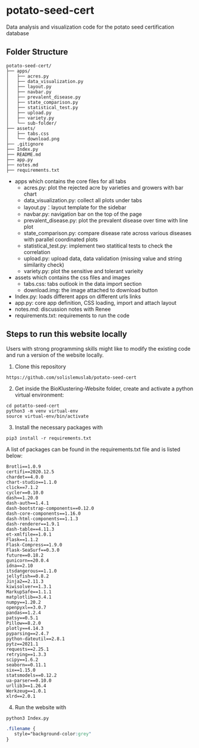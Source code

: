 # potato-seed-cert
Data analysis and visualization code for the potato seed certification database


## Folder Structure 
```
potato-seed-cert/                    
├── apps/                          
│   ├── acres.py                    
│   ├── data_visualization.py       
│   ├── layout.py                   
│   ├── navbar.py                   
│   ├── prevalent_disease.py        
│   ├── state_comparison.py         
│   ├── statistical_test.py         
│   ├── upload.py                   
│   ├── variety.py                  
│   └── sub-folder/   
├── assets/                  
│   ├── tabs.css                                
│   └── download.png
├── .gitignore
├── Index.py  
├── README.md                                                                  
├── app.py   
├── notes.md 
├── requirements.txt                

```

* <span class = "filename" >apps</span> which contains the core files for all tabs
    * acres.py: plot the rejected acre by varieties and growers with bar chart                   
    * data_visualization.py: collect all plots under tabs      
    * layout.py：layout template for the sidebar                 
    * navbar.py: navigation bar on the top of the page                   
    * prevalent_disease.py: plot the prevalent disease over time with line plot       
    * state_comparison.py: compare disease rate across various diseases with parallel coordinated plots     
    * statistical_test.py: implement two statitical tests to check the correlation         
    * upload.py: upload data, data validation (missing value and string similarity check)             
    * variety.py: plot the sensitive and tolerant varieity 
* assets which contains the css files and images
    * tabs.css: tabs outlook in the data import section
    * download.img: the image attached to download button
* Index.py: loads different apps on different urls links
* app.py: core app definition, CSS loading, import and attach layout
* notes.md: discussion notes with Renee
* requirements.txt: requirements to run the code
 

## Steps to run this website locally
Users with strong programming skills might like to modify the existing code and run a version of the website locally.

1. Clone this repository

```
https://github.com/solislemuslab/potato-seed-cert
```


2. Get inside the BioKlustering-Website folder, create and activate a python virtual environment:

```
cd potatto-seed-cert
python3 -m venv virtual-env
source virtual-env/bin/activate
```

3. Install the necessary packages with
```
pip3 install -r requirements.txt
```

A list of packages can be found in the requirements.txt file and is listed below:
```
Brotli==1.0.9
certifi==2020.12.5
chardet==4.0.0
chart-studio==1.1.0
click==7.1.2
cycler==0.10.0
dash==1.20.0
dash-auth==1.4.1
dash-bootstrap-components==0.12.0
dash-core-components==1.16.0
dash-html-components==1.1.3
dash-renderer==1.9.1
dash-table==4.11.3
et-xmlfile==1.0.1
Flask==1.1.2
Flask-Compress==1.9.0
Flask-SeaSurf==0.3.0
future==0.18.2
gunicorn==20.0.4
idna==2.10
itsdangerous==1.1.0
jellyfish==0.8.2
Jinja2==2.11.3
kiwisolver==1.3.1
MarkupSafe==1.1.1
matplotlib==3.4.1
numpy==1.20.2
openpyxl==3.0.7
pandas==1.2.4
patsy==0.5.1
Pillow==8.2.0
plotly==4.14.3
pyparsing==2.4.7
python-dateutil==2.8.1
pytz==2021.1
requests==2.25.1
retrying==1.3.3
scipy==1.6.2
seaborn==0.11.1
six==1.15.0
statsmodels==0.12.2
ua-parser==0.10.0
urllib3==1.26.4
Werkzeug==1.0.1
xlrd==2.0.1

```

4. Run the website with
```
python3 Index.py
```

```css
.filename {
   style="background-color:grey"
}

```
